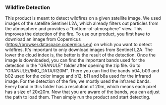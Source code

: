 ### Wildfire Detection

This product is meant to detect wildfires on a given satellite image.
We used images of the satellite Sentinel L2A, which already filters out particles from the atmosphere and provides a "bottom-of-atmosphere" view. This improves the detection of the fire.
To use our product, you first have to download an image from Copernicus (https://browser.dataspace.copernicus.eu) on which you want to detect wildfires.
It's important to only download images from Sentinel L2A. The lower the cloud index is, the better is the result of the detection.
Once the image is downloaded, you can find the important bands used for the detection in the "GRANULE" folder after opening the zip file. Go to "GRANULE/<image-name>/IMG_DATA/R20M".
There you can find the bands b04, b03 and b02 used for the color image and b12, b11 and b8a used for the infrared image. For the detection of the fire, we mostly used the infrared bands. 
Every band in this folder has a resolution of 20m, which means each pixel has a size of 20x20m.
Now that you are aware of the bands, you can adjust the path to load them. Then simply run the product and start detecting.
